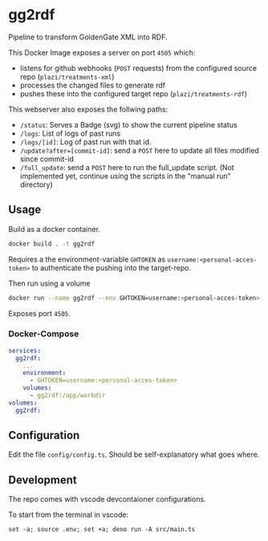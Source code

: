 # gg2rdf

Pipeline to transform GoldenGate XML into RDF.

This Docker Image exposes a server on port `4505` which:

- listens for github webhooks (`POST` requests) from the configured source repo
  (`plazi/treatments-xml`)
- processes the changed files to generate rdf
- pushes these into the configured target repo (`plazi/treatments-rdf`)

This webserver also exposes the follwing paths:

- `/status`: Serves a Badge (svg) to show the current pipeline status
- `/logs`: List of logs of past runs
- `/logs/[id]`: Log of past run with that id.
- `/update?after=[commit-id]`: send a `POST` here to update all files modified since commit-id
- `/full_update`: send a `POST` here to run the full_update script. (Not
  implemented yet, continue using the scripts in the "manual run" directory)

## Usage

Build as a docker container.
```sh
docker build . -t gg2rdf
```

Requires a the environment-variable `GHTOKEN` as `username:<personal-acces-token>`
to authenticate the pushing into the target-repo.

Then run using a volume
```sh
docker run --name gg2rdf --env GHTOKEN=username:<personal-acces-token> -p 4505:4505 -v gg2rdf:/app/workdir gg2rdf
```

Exposes port `4505`.

### Docker-Compose

```yml
services:
  gg2rdf:
    ...
    environment:
      - GHTOKEN=username:<personal-acces-token>
    volumes:
      - gg2rdf:/app/workdir
volumes:
  gg2rdf:
```

## Configuration

Edit the file `config/config.ts`. Should be self-explanatory what goes where.

## Development

The repo comes with vscode devcontaioner configurations.

To start from the terminal in vscode:

    set -a; source .env; set +a; deno run -A src/main.ts
